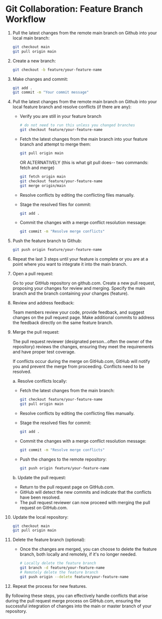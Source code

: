 # Git Collaboration: Feature Branch Workflow

1.  Pull the latest changes from the remote main branch on Github into your local main branch:

    ```bash
    git checkout main
    git pull origin main
    ```

1.  Create a new branch:

    ```bash
    git checkout -b feature/your-feature-name
    ```

1.  Make changes and commit:

    ```bash
    git add .
    git commit -m "Your commit message"
    ```

1.  Pull the latest changes from the remote main branch on Github into your local feature branch and resolve conflicts (if there are any):

    - Verify you are still in your feature branch

      ```bash
      # do not need to run this unless you changed branches
      git checkout feature/your-feature-name
      ```

    - Fetch the latest changes from the main branch into your feature branch and attempt to merge them:

      ```bash
      git pull origin main
      ```

      OR ALTERNATIVELY (this is what git pull does-- two commands: fetch and merge)

      ```bash
      git fetch origin main
      git checkout feature/your-feature-name
      git merge origin/main
      ```

    - Resolve conflicts by editing the conflicting files manually.
    - Stage the resolved files for commit:
      ```bash
      git add .
      ```
    - Commit the changes with a merge conflict resolution message:

      ```bash
      git commit -m "Resolve merge conflicts"
      ```

1.  Push the feature branch to Github:

    ```bash
    git push origin feature/your-feature-name
    ```

1.  Repeat the last 3 steps until your feature is complete or you are at a point where you want to integrate it into the main branch.

1.  Open a pull request:

    Go to your GitHub repository on github.com.
    Create a new pull request, proposing your changes for review and merging.
    Specify the main branch and the branch containing your changes (feature).

1.  Review and address feedback:

    Team members review your code, provide feedback, and suggest changes on the pull request page.
    Make additional commits to address the feedback directly on the same feature branch.

1.  Merge the pull request:

    The pull request reviewer (designated person...often the owner of the repository) reviews the changes, ensuring they meet the requirements and have proper test coverage.

    If conflicts occur during the merge on GitHub.com, GitHub will notify you and prevent the merge from proceeding. Conflicts need to be resolved.

    a. Resolve conflicts locally:

    - Fetch the latest changes from the main branch:

      ```bash
      git checkout feature/your-feature-name
      git pull origin main
      ```

    - Resolve conflicts by editing the conflicting files manually.
    - Stage the resolved files for commit:
      ```bash
      git add .
      ```
    - Commit the changes with a merge conflict resolution message:

      ```bash
      git commit -m "Resolve merge conflicts"
      ```

    - Push the changes to the remote repository:

      ```bash
      git push origin feature/your-feature-name
      ```

    b. Update the pull request:

    - Return to the pull request page on GitHub.com.
    - GitHub will detect the new commits and indicate that the conflicts have been resolved.
    - The pull request reviewer can now proceed with merging the pull request on GitHub.com.

1.  Update the local repository:

    ```bash
    git checkout main
    git pull origin main
    ```

1.  Delete the feature branch (optional):

    - Once the changes are merged, you can choose to delete the feature branch, both locally and remotely, if it's no longer needed.

      ```bash
      # Locally delete the feature branch
      git branch -d feature/your-feature-name
      # Remotely delete the feature branch
      git push origin --delete feature/your-feature-name
      ```

1.  Repeat the process for new features.

By following these steps, you can effectively handle conflicts that arise during the pull request merge process on GitHub.com, ensuring the successful integration of changes into the main or master branch of your repository.
